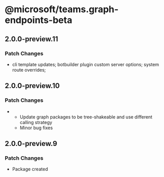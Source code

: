 # @microsoft/teams.graph-endpoints-beta

## 2.0.0-preview.11

### Patch Changes

- cli template updates; botbuilder plugin custom server options; system route overrides;

## 2.0.0-preview.10

### Patch Changes

- - Update graph packages to be tree-shakeable and use different calling strategy
  - Minor bug fixes

## 2.0.0-preview.9

### Patch Changes

- Package created

